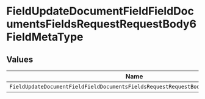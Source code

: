 # FieldUpdateDocumentFieldFieldDocumentsFieldsRequestRequestBody6FieldMetaType


## Values

| Name                                                                               | Value                                                                              |
| ---------------------------------------------------------------------------------- | ---------------------------------------------------------------------------------- |
| `FieldUpdateDocumentFieldFieldDocumentsFieldsRequestRequestBody6FieldMetaTypeDate` | date                                                                               |